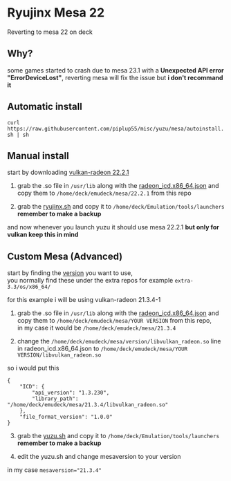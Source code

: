 # Ryujinx Mesa 22
Reverting to mesa 22 on deck

## Why?
some games started to crash due to mesa 23.1 with a **Unexpected API error "ErrorDeviceLost"**, reverting mesa will fix the issue but **i don't recommand it**

## Automatic install

`curl https://raw.githubusercontent.com/piplup55/misc/yuzu/mesa/autoinstall.sh | sh`

## Manual install

start by downloading [vulkan-radeon 22.2.1](https://steamdeck-packages.steamos.cloud/archlinux-mirror/extra-main/os/x86_64/vulkan-radeon-22.2.1-1-x86_64.pkg.tar.zst)

1. grab the .so file in `/usr/lib` along with the [radeon_icd.x86_64.json](https://github.com/piplup55/misc/blob/yuzu/mesa/mesa/22.1.1/radeon_icd.x86_64.json) and copy them to `/home/deck/emudeck/mesa/22.2.1` from this repo

2. grab the [ryujinx.sh](https://github.com/piplup55/misc/blob/yuzu/mesa/ryujinx.sh) and copy it to `/home/deck/Emulation/tools/launchers` **remember to make a backup**

and now whenever you launch yuzu it should use mesa 22.2.1 **but only for vulkan keep this in mind**

## Custom Mesa (Advanced)

start by finding the [version](https://steamdeck-packages.steamos.cloud/archlinux-mirror/) you want to use,  
you normally find these under the extra repos for example `extra-3.3/os/x86_64/`  

for this example i will be using vulkan-radeon 21.3.4-1

1. grab the .so file in `/usr/lib` along with the [radeon_icd.x86_64.json](https://github.com/piplup55/misc/blob/yuzu/mesa/mesa/templates/radeon_icd.x86_64.json) and copy them to `/home/deck/emudeck/mesa/YOUR VERSION` from this repo,  
in my case it would be `/home/deck/emudeck/mesa/21.3.4`

2. change the `/home/deck/emudeck/mesa/version/libvulkan_radeon.so` line in radeon_icd.x86_64.json to `/home/deck/emudeck/mesa/YOUR VERSION/libvulkan_radeon.so`

so i would put this
```
{
    "ICD": {
        "api_version": "1.3.230",
        "library_path": "/home/deck/emudeck/mesa/21.3.4/libvulkan_radeon.so"
    },
    "file_format_version": "1.0.0"
}
```

3. grab the [yuzu.sh](https://github.com/piplup55/misc/blob/yuzu/mesa/yuzu.sh) and copy it to `/home/deck/Emulation/tools/launchers` **remember to make a backup**

4. edit the yuzu.sh and change mesaversion to your version

in my case `mesaversion="21.3.4"`